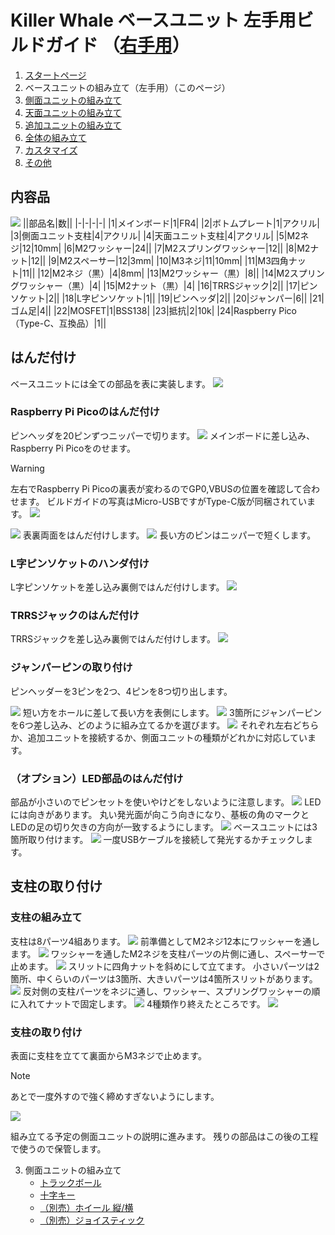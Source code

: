 # Killer Whale ベースユニット 左手用ビルドガイド （[右手用](../右手用/2_ベースユニット.md)）

1. [スタートページ](../README.md)
2. ベースユニットの組み立て（左手用）（このページ）
3. [側面ユニットの組み立て](../左手用/3_側面ユニット_トラックボール.md)
4. [天面ユニットの組み立て](../左手用/4_天面ユニット.md)
5. [追加ユニットの組み立て](../左手用/5_追加ユニット.md)
6. [全体の組み立て](../左手用/6_全体の組み立て.md)
7. [カスタマイズ](../左手用/7_カスタマイズ.md)
8. [その他](../左手用/8_その他.md)

## 内容品
![](../img/2_base_l/2_1_contents.jpg)
||部品名|数||
|-|-|-|-|
|1|メインボード|1|FR4|
|2|ボトムプレート|1|アクリル|
|3|側面ユニット支柱|4|アクリル|
|4|天面ユニット支柱|4|アクリル|
|5|M2ネジ|12|10mm|
|6|M2ワッシャー|24||
|7|M2スプリングワッシャー|12||
|8|M2ナット|12||
|9|M2スペーサー|12|3mm|
|10|M3ネジ|11|10mm|
|11|M3四角ナット|11||
|12|M2ネジ（黒）|4|8mm|
|13|M2ワッシャー（黒）|8||
|14|M2スプリングワッシャー（黒）|4|
|15|M2ナット（黒）|4|
|16|TRRSジャック|2||
|17|ピンソケット|2||
|18|L字ピンソケット|1||
|19|ピンヘッダ|2||
|20|ジャンパー|6||
|21|ゴム足|4||
|22|MOSFET|1|BSS138|
|23|抵抗|2|10k|
|24|Raspberry Pico（Type-C、互換品）|1||

## はんだ付け
ベースユニットには全ての部品を表に実装します。
![](../img/2_base_l/2_2_overall.jpg)
### Raspberry Pi Picoのはんだ付け
ピンヘッダを20ピンずつニッパーで切ります。
![](../img/2_base_l/2_3_pin_header.jpg)
メインボードに差し込み、Raspberry Pi Picoをのせます。
> [!WARNING]
> 左右でRaspberry Pi Picoの裏表が変わるのでGP0,VBUSの位置を確認して合わせます。
> ビルドガイドの写真はMicro-USBですがType-C版が同梱されています。
![](../img/2_base_l/2_4_raspberry_pi_pico_1.jpg)


![](../img/2_base_l/2_5_raspberry_pi_pico_2.jpg)
表裏両面をはんだ付けします。
![](../img/2_base_l/2_6_raspberry_pi_pico_3.jpg)
長い方のピンはニッパーで短くします。

### L字ピンソケットのハンダ付け
L字ピンソケットを差し込み裏側ではんだ付けします。
![](../img/2_base_l/2_7_angle_sockert.jpg)

### TRRSジャックのはんだ付け
TRRSジャックを差し込み裏側ではんだ付けします。
![ ](../img/2_base_l/2_8_trrs.jpg)

### ジャンパーピンの取り付け
ピンヘッダーを3ピンを2つ、4ピンを8つ切り出します。

![](../img/2_base_l/2_9_pin_header_1.jpg)
短い方をホールに差して長い方を表側にします。
![](../img/2_base_l/2_10_pin_header_2.jpg)
3箇所にジャンパーピンを6つ差し込み、どのように組み立てるかを選びます。
![](../img/2_base_l/2_11_jumper.jpg)
それぞれ左右どちらか、追加ユニットを接続するか、側面ユニットの種類がどれかに対応しています。


### （オプション）LED部品のはんだ付け
部品が小さいのでピンセットを使いやけどをしないように注意します。
![](../img/2_base_l/2_12_mosfet.jpg)
LEDには向きがあります。  丸い発光面が向こう向きになり、基板の角のマークとLEDの足の切り欠きの方向が一致するようにします。
![](../img/c_led.jpg)
ベースユニットには3箇所取り付けます。
![](../img/2_base_l/2_13_sk6812mini_e.jpg)
一度USBケーブルを接続して発光するかチェックします。

## 支柱の取り付け

### 支柱の組み立て
支柱は8パーツ4組あります。
![](../img/2_base_l/2_14_pillars.jpg)
前準備としてM2ネジ12本にワッシャーを通します。
![](../img/2_base_l/2_15_m2screw.jpg)
ワッシャーを通したM2ネジを支柱パーツの片側に通し、スペーサーで止めます。
![](../img/2_base_l/2_16_pillar_1.jpg)
スリットに四角ナットを斜めにして立てます。  小さいパーツは2箇所、中くらいのパーツは3箇所、大きいパーツは4箇所スリットがあります。
![](../img/2_base_l/2_17_pillar_2.jpg)
反対側の支柱パーツをネジに通し、ワッシャー、スプリングワッシャーの順に入れてナットで固定します。
![](../img/2_base_l/2_18_pillar_3.jpg)
4種類作り終えたところです。
![](../img/2_base_l/2_19_pillars_complete.jpg)


### 支柱の取り付け
表面に支柱を立てて裏面からM3ネジで止めます。
> [!NOTE]
> あとで一度外すので強く締めすぎないようにします。

![](../img/2_base_l/2_20_base_complete.jpg)


組み立てる予定の側面ユニットの説明に進みます。
残りの部品はこの後の工程で使うので保管します。

3. 側面ユニットの組み立て
   - [トラックボール](../左手用/3_側面ユニット_トラックボール.md)
   - [十字キー](../左手用/3_側面ユニット_十字キー.md)
   - [（別売）ホイール 縦/横](../左手用/3_側面ユニット_ホイール.md)
   - [（別売）ジョイスティック](../左手用/3_側面ユニット_ジョイスティック.md)
